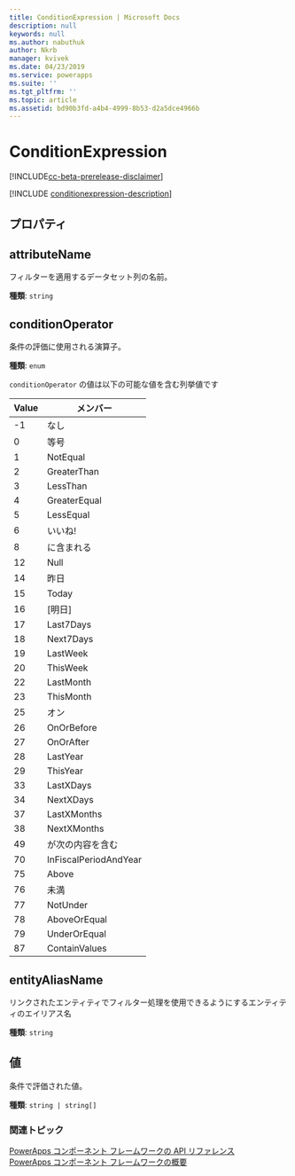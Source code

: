 ```yaml
---
title: ConditionExpression | Microsoft Docs
description: null
keywords: null
ms.author: nabuthuk
author: Nkrb
manager: kvivek
ms.date: 04/23/2019
ms.service: powerapps
ms.suite: ''
ms.tgt_pltfrm: ''
ms.topic: article
ms.assetid: bd90b3fd-a4b4-4999-8b53-d2a5dce4966b
---
```


# <a name="conditionexpression"></a>ConditionExpression

[!INCLUDE[cc-beta-prerelease-disclaimer](../../../includes/cc-beta-prerelease-disclaimer.md)]

[!INCLUDE [conditionexpression-description](includes/conditionexpression-description.md)]

## <a name="properties"></a>プロパティ

## <a name="attributename"></a>attributeName

フィルターを適用するデータセット列の名前。

**種類**: `string`

## <a name="conditionoperator"></a>conditionOperator

条件の評価に使用される演算子。

**種類**: `enum`

`conditionOperator` の値は以下の可能な値を含む列挙値です

|Value|メンバー|
|--|--|
|-1|なし|
|0|等号|
|1|NotEqual|
|2|GreaterThan|
|3|LessThan|
|4|GreaterEqual|
|5|LessEqual|
|6|いいね!|
|8|に含まれる|
|12|Null|
|14|昨日|
|15|Today|
|16|[明日]|
|17|Last7Days|
|18|Next7Days|
|19|LastWeek|
|20|ThisWeek|
|22|LastMonth|
|23|ThisMonth|
|25|オン|
|26|OnOrBefore|
|27|OnOrAfter|
|28|LastYear|
|29|ThisYear|
|33|LastXDays|
|34|NextXDays|
|37|LastXMonths|
|38|NextXMonths|
|49|が次の内容を含む|
|70|InFiscalPeriodAndYear|
|75|Above|
|76|未満|
|77|NotUnder|
|78|AboveOrEqual|
|79|UnderOrEqual|
|87|ContainValues|

## <a name="entityaliasname"></a>entityAliasName

リンクされたエンティティでフィルター処理を使用できるようにするエンティティのエイリアス名

**種類**: `string`

## <a name="value"></a>値

条件で評価された値。

**種類**: `string | string[]`


### <a name="related-topics"></a>関連トピック

[PowerApps コンポーネント フレームワークの API リファレンス](../reference/index.md)<br/>
[PowerApps コンポーネント フレームワークの概要](../overview.md)